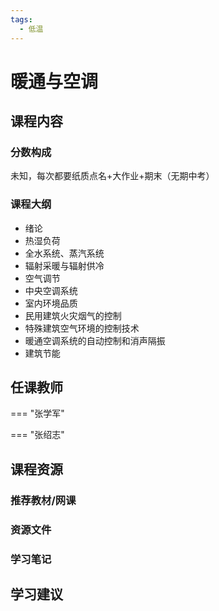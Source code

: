 ```yaml
---
tags:
  - 低温
---
```


# 暖通与空调

## 课程内容

### 分数构成

未知，每次都要纸质点名+大作业+期末（无期中考）

### 课程大纲

- 绪论
- 热湿负荷
- 全水系统、蒸汽系统
- 辐射采暖与辐射供冷
- 空气调节
- 中央空调系统
- 室内环境品质
- 民用建筑火灾烟气的控制
- 特殊建筑空气环境的控制技术
- 暖通空调系统的自动控制和消声隔振
- 建筑节能

## 任课教师

=== "张学军"

=== "张绍志"

## 课程资源

### 推荐教材/网课

### 资源文件


### 学习笔记

## 学习建议








